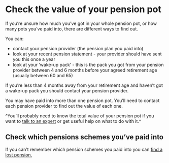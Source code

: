 # Check the value of your pension pot

If you’re unsure how much you’ve got in your whole pension pot, or how many pots you’ve paid into, there are different ways to find out.

You can:

- contact your pension provider (the pension plan you paid into)
- look at your recent pension statement - your provider should have sent you this once a year
- look at your ‘wake-up pack’ - this is the pack you got from your pension provider between 4 and 6 months before your agreed retirement age (usually between 60 and 65)

If you’re less than 4 months away from your retirement age and haven’t got a wake-up pack you should contact your pension provider.

You may have paid into more than one pension pot. You’ll need to contact each pension provider to find out the value of each one.

^You’ll probably need to know the total value of your pension pot if you want to [talk to an expert](/guidance-session) or get useful help on what to do with it.^

## Check which pensions schemes you’ve paid into

If you can’t remember which pension schemes you paid into you can [find a lost pension.](/find-lost-pension)
